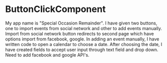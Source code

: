 # ButtonClickComponent

My app name is "Special Occasion Remainder". I have given two buttons, one to import events from social network and other to add events manually. Import from social network button redirects to second page which have options import from facebook, google. In adding an event manually, I have written code to open a calendar to choose a date. After choosing the date, I have created fields to accept user input through text field and drop down. Need to add facebook and google API's.
